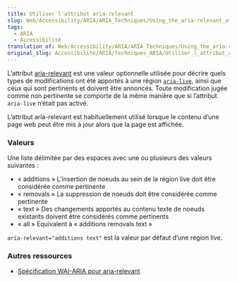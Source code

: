 ```yaml
---
title: Utiliser l'attribut aria-relevant
slug: Web/Accessibility/ARIA/ARIA_Techniques/Using_the_aria-relevant_attribute
tags:
  - ARIA
  - Accessibilité
translation_of: Web/Accessibility/ARIA/ARIA_Techniques/Using_the_aria-relevant_attribute
original_slug: Accessibilité/ARIA/Techniques_ARIA/Utiliser_l_attribut_aria-relevant
---
```

L’attribut [aria-relevant](http://www.w3.org/TR/wai-aria/states_and_properties#aria-relevant) est une valeur optionnelle utilisée pour décrire quels types de modifications ont été apportés à une région [`aria-live`](/fr/docs/Web/Accessibility/ARIA/ARIA_Live_Regions), ainsi que ceux qui sont pertinents et doivent être annoncés. Toute modification jugée comme non pertinente se comporte de la même manière que si l’attribut `aria-live` n’était pas activé.

L’attribut aria-relevant est habituellement utilisé lorsque le contenu d’une page web peut être mis à jour alors que la page est affichée.

### Valeurs

Une liste délimitée par des espaces avec une ou plusieurs des valeurs suivantes :

- « additions » L’insertion de noeuds au sein de la région live doit être considérée comme pertinente
- « removals » La suppression de noeuds doit être considérée comme pertinente
- « text » Des changements apportés au contenu texte de noeuds existants doivent être considérés comme pertinents
- « all » Equivalent à « additions removals text »

`aria-relevant="additions text"` est la valeur par défaut d’une région live.

### Autres ressources

- [Spécification WAI-ARIA pour aria-relevant](https://www.w3.org/TR/wai-aria/states_and_properties#aria-relevant)
